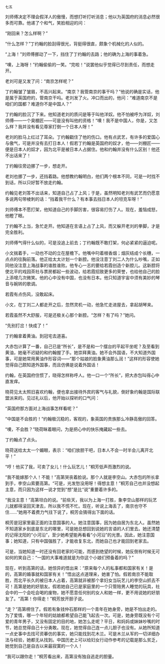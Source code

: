     七五 

   刘师傅决定不理会假洋人的傲慢，而想打听打听消息；他以为英国府的消息必然很多而可靠。他递了个和气，笑脸相迎的问：

   “刚回来？怎么样啊？”

   “什么怎样？”丁约翰的脸刮得很光，背挺得很直，颇象个机械化的人似的。

   “上海！”刘师傅挪动了一下，挡住了丁约翰的去路；他的确为上海的事着急。

   “噢，上海呀！”约翰偷偷的一笑。“完啦！”说罢他似乎觉得已尽到责任，而想走开。

   老刘可是又发了问：“南京怎样呢？”

   丁约翰皱了皱眉，不高兴起来。“南京？我管南京的事干吗？”他说的确是实话，他是属于英国府的，管南京干吗。老刘发了火。冲口而出的，他问：“难道南京不是咱们的国都？难道你不是中国人？”

   丁约翰的脸沉了下来。他知道老刘的质问是等于叫他洋奴。他不怕被呼为洋奴，刘师傅——一个臭棚匠——可是没有叫他的资格！“噢！我不是中国人，你是，又怎么样？我并没有看见尊家打倒一个日本人呀！”

   老刘的脸马上红过了耳朵。丁约翰戳住了他的伤口。他有点武艺，有许多的爱国心与傲气，可是并没有去打日本人！假若丁约翰是英国府的奴才，他——刘棚匠——便是日本人的奴才，因为北平是被日本人占据住。他和约翰并没有什么区别！他还不出话来了！

   丁约翰往旁边挪了一步，想走开。

   老刘也挪了一步，还挡着路。他想教约翰明白，他们两个根本不同，可是一时找不到话，所以只好暂不放走约翰。

   约翰见老刘答不出话来，知道自己占了上风；于是，虽然明知老刘有武艺而仍愿意多说两句带棱刺的话：“挡着我干什么？有本事去挡日本人的坦克车呀！”

   刘师傅本不愿打架，他知道自己的手脚厉害，很容易打伤了人。现在，羞恼成怒，他瞪了眼。

   丁约翰不上当，急忙走开。他知道在言语上占了上风，而又躲开老刘的拳脚，才是完全胜利。

   刘师傅气得什么似的，可是没追上前去；丁约翰既不敢打架，何必紧紧的逼迫呢。

   小文揣着手，一动也不动的立在屋檐下。他嘴中叼着根香烟；烟灰结成个长穗，一点点的往胸前落。他正给太太计划一个新腔。他没注意丁刘二人为什么吵嘴，正如同他没注意上海战事的谁胜谁败。他专心一志的要给若霞创造个新腔儿。这新腔将使北平的戏园茶社与票房都起一些波动，给若霞招致更多的荣誉，也给他自己的脸上添增几次微笑。他的心中没有中国，也没有日本。他只知道宇宙中须有美妙的琴音与婉转的歌调。

   若霞有点伤风，没敢起床。

   小文，在丁刘二人都走开之后，忽然灵机一动，他急忙走进屋去，拿起胡琴来。

   若霞虽然不大舒服，可是还极关心那个新腔。“怎样？有了吗？”她问。

   “先别打岔！快成了！”

   丁约翰拿着黄油。到冠宅去道喜。

   大赤包计算了一番，自己已是“所长”，是不是和一个摆台的平起平坐呢？及至看到黄油，她毫不迟疑的和约翰握了手。她崇拜黄油。她不会外国语，不大知道外国事，可是她常用黄油作形容词——“那个姑娘的脸象黄油那么润！”这样的形容使她觉得自己颇知道外国事，而且仿佛是说着外国话！

   约翰，在英国府住惯了，晓得怎样称呼人。他一口一个“所长”，把大赤包叫得心中直发痒。

   晓荷见太太照旧喜欢约翰，便也拿出接待外宾的客气与礼貌，倒好象约翰是国际联盟派来的。见过礼以后，他开始以探听的口气问：

   “英国府那方面对上海战事怎样看呢？”

   “中国是不会胜的！”约翰极沉稳的，客观的，象英国的贵族那么冷静高傲的回答。

   “噢，不会胜？”晓荷眯着眼问，为是把心中的快乐掩藏起一些去。

   丁约翰点了点头。

   晓荷送给太太一个媚眼，表示：“咱们放胆干吧，日本人不会一时半会儿离开北平！”

   “哼！他买了我，可卖了女儿！什么玩艺儿！”桐芳低声而激烈的说。

   “我不能嫁那个人！不能！”高第哭丧着脸说。那个人就是李空山。大赤包的所长拿到手，李空山索要高第。“可是，光发愁没用呀！得想主意！”桐芳自己也并没想起主意，而只因为这样一说才觉到“想”是比“说”重要着许多的。

   “我没主意！”高第坦白的说。“前些天，我以为上海一打胜，象李空山那样的玩艺儿就都得滚回天津去，所以我不慌不忙。现在，听说上海丢了，南京也守不住……”她用不着费力气往下说了，桐芳会猜得出下面的话。

   桐芳是冠家里最正面的注意国事的人。她注意国事，因为她自居为东北人。虽然她不知道家乡到底是东北的哪里，可是她总想回到说她的言语的人们里去。她还清楚的记得沈阳的“小河沿”，至少她希望能再看看“小河沿”的光景。因此，她注意国事；她知道，只有中国强胜了，才能收复东北，而她自己也才能回到老家去。

   可是，当她知道一时还没有回老家的可能，而感到绝望的时候，她反倒有时候无可如何的笑自己：“一国的大事难道就是为你这个小娘们预备着的吗？”

   现在，听到高第的话，她惊异的悟出来：“原来每个人的私事都和国家有关！是的，高第的婚事就和国家有关！”悟出这点道理来，她害了怕。假若南京不能取胜，而北平长久的被日本人占着，高第就非被那个拿妇女当玩艺儿的李空山抓去不可！高第是她的好朋友。假若她自己已是家庭里的一个只管陪男人睡觉的玩具，社会中的一个会吃会喝的废物，她不愿意任何别的女人和她一样，更不用说她的好朋友了。“高第！你得走！”桐芳放开胆子说。

   “走？”高第楞住了。假若有象钱仲石那样的一个青年在她身旁，她是不怕出走的。为了爱情，哪一个年轻的姑娘都希望自己能飞起去一次。可是，她身旁既没有个可爱的青年男子，又没有固定的目的地，她怎么走呢？平日，和妈妈或妹妹吵嘴的时节，她总觉得自己十分勇敢。现在，她觉得自己连一点儿胆子也没有。从她所知道一点史事中去找可资摹仿的事实，她只能找到花木兰。可是木兰从军的一切详细办法与经验，她都无从找到。中国历史上可以给妇女行动作参考的记载是那么贫乏，她觉到自己是自古以来最寂寞的一个人！

   “我可以跟你走！”桐芳看出来，高第没有独自逃走的胆量。

